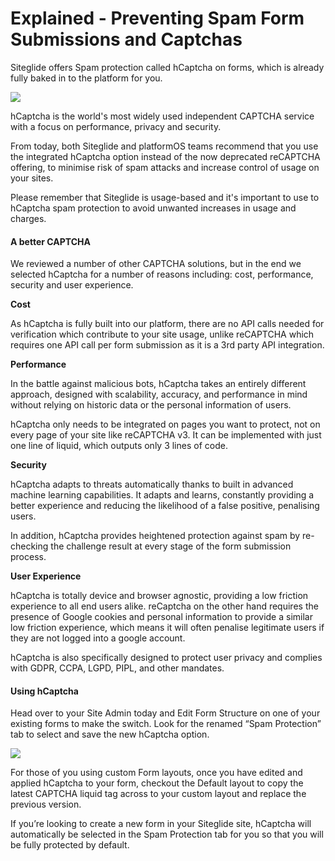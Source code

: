# Explained - Preventing Spam Form Submissions and Captchas

Siteglide offers Spam protection called hCaptcha on forms, which is already fully baked in to the platform for you.

![](https://d258lu9myqkejp.cloudfront.net/attachment_images/bd16a63ca791723e24fbf264242c0623ee6dad191af3508c6d4418999c3c7076hcaptcha-frontend-1_1902qi.png)

hCaptcha is the world's most widely used independent CAPTCHA service with a focus on performance, privacy and security.

From today, both Siteglide and platformOS teams recommend that you use the integrated hCaptcha option instead of the now deprecated reCAPTCHA offering, to minimise risk of spam attacks and increase control of usage on your sites.

Please remember that Siteglide is usage-based and it's important to use to hCaptcha spam protection to avoid unwanted increases in usage and charges.

#### A better CAPTCHA

We reviewed a number of other CAPTCHA solutions, but in the end we selected hCaptcha for a number of reasons including: cost, performance, security and user experience.

**Cost**

As hCaptcha is fully built into our platform, there are no API calls needed for verification which contribute to your site usage, unlike reCAPTCHA which requires one API call per form submission as it is a 3rd party API integration.

**Performance**

In the battle against malicious bots, hCaptcha takes an entirely different approach, designed with scalability, accuracy, and performance in mind without relying on historic data or the personal information of users.

hCaptcha only needs to be integrated on pages you want to protect, not on every page of your site like reCAPTCHA v3. It can be implemented with just one line of liquid, which outputs only 3 lines of code.

**Security**

hCaptcha adapts to threats automatically thanks to built in advanced machine learning capabilities. It adapts and learns, constantly providing a better experience and reducing the likelihood of a false positive, penalising users.

In addition, hCaptcha provides heightened protection against spam by re-checking the challenge result at every stage of the form submission process.

**User Experience**

hCaptcha is totally device and browser agnostic, providing a low friction experience to all end users alike. reCaptcha on the other hand requires the presence of Google cookies and personal information to provide a similar low friction experience, which means it will often penalise legitimate users if they are not logged into a google account.

hCaptcha is also specifically designed to protect user privacy and complies with GDPR, CCPA, LGPD, PIPL, and other mandates.

#### Using hCaptcha

Head over to your Site Admin today and Edit Form Structure on one of your existing forms to make the switch. Look for the renamed “Spam Protection” tab to select and save the new hCaptcha option.

![](https://d258lu9myqkejp.cloudfront.net/attachment_images/42fe52de0bec0d548b4fa851386171ff5f0c9d01917f5c7fb510a8b5e60a18ddhcaptcha-form-1_1btiwv3.png)

For those of you using custom Form layouts, once you have edited and applied hCaptcha to your form, checkout the Default layout to copy the latest CAPTCHA liquid tag across to your custom layout and replace the previous version.

If you’re looking to create a new form in your Siteglide site, hCaptcha will automatically be selected in the Spam Protection tab for you so that you will be fully protected by default.
